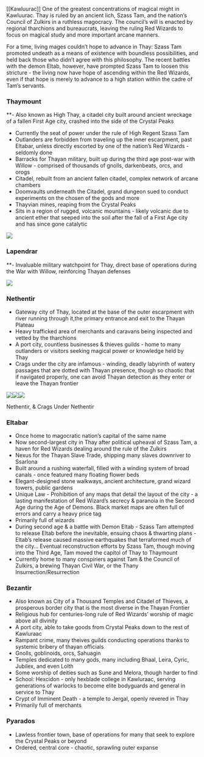 [[Kawluurac]]
One of the greatest concentrations of magical might in Kawluurac. Thay is ruled by an ancient lich, Szass Tam, and the nation’s Council of Zulkirs in a ruthless magocracy. The council’s will is enacted by regional tharchions and bureaucrats, leaving the ruling Red Wizards to focus on magical study and more important arcane manners. 

For a time, living mages couldn’t hope to advance in Thay: Szass Tam promoted undeath as a means of existence with boundless possibilities, and held back those who didn’t agree with this philosophy. The recent battles with the demon Eltab, however, have prompted Szass Tam to loosen this stricture - the living now have hope of ascending within the Red Wizards, even if that hope is merely to advance to a high station within the cadre of Tam’s servants.

### Thaymount
**- Also known as High Thay, a citadel city built around ancient wreckage of a fallen First Age city, crashed into the side of the Crystal Peaks
- Currently the seat of power under the rule of High Regent Szass Tam
- Outlanders are forbidden from traveling up the inner escarpment, past Eltabar, unless directly escorted by one of the nation’s Red Wizards - seldomly done
- Barracks for Thayan military, built up during the third age post-war with Willow - comprised of thousands of gnolls, darkenbeats, orcs, and orogs
- Citadel, rebuilt from an ancient fallen citadel, complex network of arcane chambers
- Doomvaults underneath the Citadel, grand dungeon sued to conduct experiments on the chosen of the gods and more
- Thayvian mines, reaping from the Crystal Peaks 
- Sits in a region of rugged, volcanic mountains - likely volcanic due to ancient ether that seeped into the soil after the fall of a First Age city and has since gone catalytic 

![](https://lh7-us.googleusercontent.com/b_PcoqKNEww4DHTwnCna1mUEvVNZfmhPaUQHE96gLDvOciO8ioQmAhwikKJmWZaTdPfvBh5iqYUgg2YaolRiMwMpPQ3MHNTDuC99TSI103aAnX9EiEl-Z2z4ajgfO6sDH3Pk1dQFcBOd6QIdItNXAw)

### Lapendrar
**- Invaluable military watchpoint for Thay, direct base of operations during the War with Willow, reinforcing Thayan defenses 
    

![](https://lh7-us.googleusercontent.com/T1lNXmFock1yE-Wo_fj9s87J1Kn2IM1hyaBZuwHTejJ4-zZ6inOLtSJaIwZyDsIhdnWAF0puFDYppxrguTmlMuuU-rKPTmj8MwtVYmnNn7HnL-RyIEEj46jTtOzvY6NcfDL-Tkan0XCtKLEFjLacTw)

### Nethentir

- Gateway city of Thay, located at the base of the outer escarpment with river running through it,the primary entrance and exit to the Thayan Plateau
- Heavy trafficked area of merchants and caravans being inspected and vetted by the tharchions 
- A port city, countless businesses & thieves guilds - home to many outlanders or visitors seeking magical power or knowledge held by Thay 
- Crags under the city are infamous - winding, deadly labyrinth of watery passages that are dotted with Thayan presence, though so chaotic that if navigated properly, one can avoid Thayan detection as they enter or leave the Thayan frontier 

![](https://lh7-us.googleusercontent.com/hLAVRT19myC9FkPXM5JZkZRj_Yue64zy1Qlj8ucJJRKjQoHBqKUYxibIrTzLT51TP1EcbCHv2f-sagXf-PiUryKS6n6av2sIeSTJiRJ1jm0jQ8F01_luCGtTjB6YRoN42dfocSxn5d-qYlbxMcEIsw)![](https://lh7-us.googleusercontent.com/PzXZ_bJJofG8LEeJ6n_rdqLyKtVPhpLCsgHQwAQ0OOYmKG2I69SWdbVXbpC_oI1ubhWlAD_DezndibLzEJ4uVlX-cxBYpR_vFN3F0cNZA2Md6ZXg8XihqO98mKvLKpFq8HRfApvj75yje41wP7V9Dw)![](https://lh7-us.googleusercontent.com/4UZv35IZqqxYzxhpn9Eb4_ev2woCrEdsCxxroHSqZcyAbY7NS3xW3AsbkYILU1w0ckKAM_PC-Eh3TOKY9h2fqJunvXzxjzDLb7zYK1rP0hoibPKo93edLWZKGrki739dKWB7rxN7j5yxO6koXWD88g)

Nethentir, & Crags Under Nethentir

### Eltabar

- Once home to magocratic nation’s capital of the same name
- Now second-largest city in Thay after political upheaval of Szass Tam, a haven for Red Wizards dealing around the rule of the Zulkirs
- Nexus for the Thayan Slave Trade, shipping many slaves downriver to Ssarlona
- Built around a rushing waterfall, filled with a winding system of broad canals - once featured many floating flower beds
- Elegant-designed stone walkways, ancient architecture, grand wizard towers, public gardens
- Unique Law - Prohibition of any maps that detail the layout of the city - a lasting manifestation of Red Wizard’s secrecy & paranoia in the Second Age during the Age of Demons. Black market maps are often full of errors and carry a heavy price tag 
- Primarily full of wizards
- During second age & a battle with Demon Eltab - Szass Tam attempted to release Eltab before the inevitable, ensuing chaos & thwarting plans - Eltab’s release caused massive earthquakes that terraformed much of the city… Eventual reconstruction efforts by Szass Tam, though moving into the Third Age, Tam moved the capitol of Thay to Thaymount 
- Currently home to many conspiriers against Tam & the Council of Zulkirs, a brewing Thayan Civil War, or the Thany Insurrection/Resurrection

### Bezantir
- Also known as City of a Thousand Temples and Citadel of Thieves, a prosperous border city that is the most diverse in the Thayan Frontier
- Religious hub for centuries-long rule of Red Wizards’ worship of magic above all divinity
- A port city, able to take goods from Crystal Peaks down to the rest of Kawluraac
- Rampant crime, many theives guilds conducting operations thanks to systemic bribery of thayan officials 
- Gnolls, goblinoids, orcs, Sahuagin
- Temples dedicated to many gods, many including Bhaal, Leira, Cyric, Jubilex, and even Lolth
- Some worship of deities such as Sune and Melora, though harder to find
- School: Hexcidon - only hexblade college in Kawluraac, serving generations of warlocks to become elite bodyguards and general in service to Thay
- Crypt of Imminent Death - a temple to Jergal, openly revered in Thay
-   Primarily full of merchants

### Pyarados

- Lawless frontier town, base of operations for many that seek to explore the Crystal Peaks or beyond 
- Ordered, central core - chaotic, sprawling outer expanse
